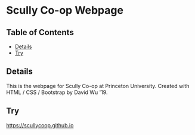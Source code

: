 # Scully Co-op Webpage

## Table of Contents

* [Details](#details)
* [Try](#try)

## Details

This is the webpage for Scully Co-op at Princeton University. Created with HTML / CSS / Bootstrap by David Wu '19.

## Try

<a href="https://scullycoop.github.io">https://scullycoop.github.io</a>
